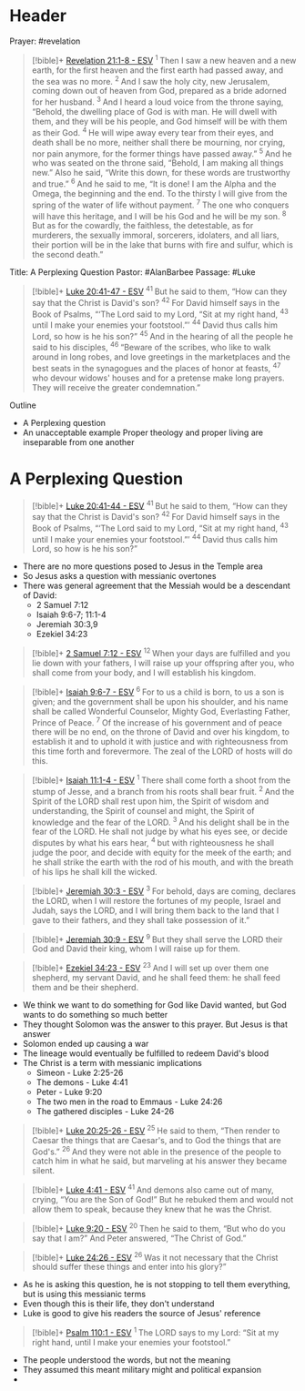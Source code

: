 # Header
Prayer: #revelation
> [!bible]+ [Revelation 21:1-8 - ESV](https://bolls.life/ESV/66/21/)
>  <sup> 1 </sup>Then I saw a new heaven and a new earth, for the first heaven and the first earth had passed away, and the sea was no more. <sup> 2 </sup>And I saw the holy city, new Jerusalem, coming down out of heaven from God, prepared as a bride adorned for her husband. <sup> 3 </sup>And I heard a loud voice from the throne saying, “Behold, the dwelling place  of God is with man. He will dwell with them, and they will be his people,  and God himself will be with them as their God. <sup> 4 </sup>He will wipe away every tear from their eyes, and death shall be no more, neither shall there be mourning, nor crying, nor pain anymore, for the former things have passed away.” <sup> 5 </sup>And he who was seated on the throne said, “Behold, I am making all things new.” Also he said, “Write this down, for these words are trustworthy and true.” <sup> 6 </sup>And he said to me, “It is done! I am the Alpha and the Omega, the beginning and the end. To the thirsty I will give from the spring of the water of life without payment. <sup> 7 </sup>The one who conquers will have this heritage, and I will be his God and he will be my son. <sup> 8 </sup>But as for the cowardly, the faithless, the detestable, as for murderers, the sexually immoral, sorcerers, idolaters, and all liars, their portion will be in the lake that burns with fire and sulfur, which is the second death.”

Title: A Perplexing Question
Pastor: #AlanBarbee 
Passage: #Luke
> [!bible]+ [Luke 20:41-47 - ESV](https://bolls.life/ESV/42/20/)
>  <sup> 41 </sup>But he said to them, “How can they say that the Christ is David's son? <sup> 42 </sup>For David himself says in the Book of Psalms,  “‘The Lord said to my Lord, “Sit at my right hand, <sup> 43 </sup>until I make your enemies your footstool.”’ <sup> 44 </sup>David thus calls him Lord, so how is he his son?” <sup> 45 </sup>And in the hearing of all the people he said to his disciples, <sup> 46 </sup>“Beware of the scribes, who like to walk around in long robes, and love greetings in the marketplaces and the best seats in the synagogues and the places of honor at feasts, <sup> 47 </sup>who devour widows' houses and for a pretense make long prayers. They will receive the greater condemnation.”


Outline
- A Perplexing question 
- An unacceptable example
Proper theology and proper living are inseparable from  one another

# A Perplexing Question 
> [!bible]+ [Luke 20:41-44 - ESV](https://bolls.life/ESV/42/20/)
>  <sup> 41 </sup>But he said to them, “How can they say that the Christ is David's son? <sup> 42 </sup>For David himself says in the Book of Psalms,  “‘The Lord said to my Lord, “Sit at my right hand, <sup> 43 </sup>until I make your enemies your footstool.”’ <sup> 44 </sup>David thus calls him Lord, so how is he his son?”
- There are no more questions posed to Jesus in the Temple area
- So Jesus asks a question with messianic overtones 
- There was general agreement that the Messiah would be a descendant of David:
	- 2 Samuel 7:12
	- Isaiah 9:6-7; 11:1-4
	- Jeremiah 30:3,9
	- Ezekiel 34:23

> [!bible]+ [2 Samuel 7:12 - ESV](https://bolls.life/ESV/10/7/)
>  <sup> 12 </sup>When your days are fulfilled and you lie down with your fathers, I will raise up your offspring after you, who shall come from your body, and I will establish his kingdom.

> [!bible]+ [Isaiah 9:6-7 - ESV](https://bolls.life/ESV/23/9/)
>  <sup> 6 </sup>For to us a child is born, to us a son is given; and the government shall be upon  his shoulder, and his name shall be called  Wonderful Counselor, Mighty God, Everlasting Father, Prince of Peace. <sup> 7 </sup>Of the increase of his government and of peace there will be no end, on the throne of David and over his kingdom, to establish it and to uphold it with justice and with righteousness from this time forth and forevermore. The zeal of the LORD of hosts will do this.

> [!bible]+ [Isaiah 11:1-4 - ESV](https://bolls.life/ESV/23/11/)
>  <sup> 1 </sup>There shall come forth a shoot from the stump of Jesse, and a branch from his roots shall bear fruit. <sup> 2 </sup>And the Spirit of the LORD shall rest upon him, the Spirit of wisdom and understanding, the Spirit of counsel and might, the Spirit of knowledge and the fear of the LORD. <sup> 3 </sup>And his delight shall be in the fear of the LORD. He shall not judge by what his eyes see, or decide disputes by what his ears hear, <sup> 4 </sup>but with righteousness he shall judge the poor, and decide with equity for the meek of the earth; and he shall strike the earth with the rod of his mouth, and with the breath of his lips he shall kill the wicked.

> [!bible]+ [Jeremiah 30:3 - ESV](https://bolls.life/ESV/24/30/)
>  <sup> 3 </sup>For behold, days are coming, declares the LORD, when I will restore the fortunes of my people, Israel and Judah, says the LORD, and I will bring them back to the land that I gave to their fathers, and they shall take possession of it.”

> [!bible]+ [Jeremiah 30:9 - ESV](https://bolls.life/ESV/24/30/)
>  <sup> 9 </sup>But they shall serve the LORD their God and David their king, whom I will raise up for them.

> [!bible]+ [Ezekiel 34:23 - ESV](https://bolls.life/ESV/26/34/)
>  <sup> 23 </sup>And I will set up over them one shepherd, my servant David, and he shall feed them: he shall feed them and be their shepherd.

- We think we want to do something for God like David wanted, but God wants to do something so much better
- They thought Solomon was the answer to this prayer. But Jesus is that answer
- Solomon ended up causing a war
- The lineage would eventually be fulfilled to redeem David's blood
- The Christ is a term with messianic implications
	- Simeon - Luke 2:25-26
	- The demons - Luke 4:41
	- Peter - Luke 9:20
	- The two men in the road to Emmaus - Luke 24:26
	- The gathered disciples - Luke 24-26

> [!bible]+ [Luke 20:25-26 - ESV](https://bolls.life/ESV/42/20/)
>  <sup> 25 </sup>He said to them, “Then render to Caesar the things that are Caesar's, and to God the things that are God's.” <sup> 26 </sup>And they were not able in the presence of the people to catch him in what he said, but marveling at his answer they became silent.

> [!bible]+ [Luke 4:41 - ESV](https://bolls.life/ESV/42/4/)
>  <sup> 41 </sup>And demons also came out of many, crying, “You are the Son of God!” But he rebuked them and would not allow them to speak, because they knew that he was the Christ.

> [!bible]+ [Luke 9:20 - ESV](https://bolls.life/ESV/42/9/)
>  <sup> 20 </sup>Then he said to them, “But who do you say that I am?” And Peter answered, “The Christ of God.”

> [!bible]+ [Luke 24:26 - ESV](https://bolls.life/ESV/42/24/)
>  <sup> 26 </sup>Was it not necessary that the Christ should suffer these things and enter into his glory?”

- As he is asking this question, he is not stopping to tell them everything, but is using this messianic terms
- Even though this is their life, they don't understand
- Luke is good to give his readers the source of Jesus' reference

> [!bible]+ [Psalm 110:1 - ESV](https://bolls.life/ESV/19/110/)
>  <sup> 1 </sup>The LORD says to my Lord: “Sit at my right hand, until I make your enemies your footstool.”

- The people understood the words, but not the meaning
- They assumed this meant military might and political expansion
- 